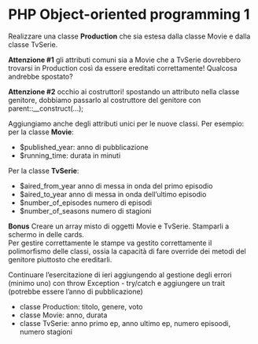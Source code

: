 PHP Object-oriented programming 1
===

Realizzare una classe **Production** che sia estesa dalla classe Movie e dalla classe TvSerie.

**Attenzione #1**
gli attributi comuni sia a Movie che a TvSerie dovrebbero trovarsi in Production così da essere ereditati correttamente! Qualcosa andrebbe spostato?

**Attenzione #2**
occhio ai costruttori! spostando un attributo nella classe genitore, dobbiamo passarlo al costruttore del genitore con parent::__construct(...);

Aggiungiamo anche degli attributi unici per le nuove classi. Per esempio:
per la classe **Movie**:    
- $published_year: anno di pubblicazione
- $running_time: durata in minuti

Per la classe **TvSerie**:    
- $aired_from_year anno di messa in onda del primo episodio
- $aired_to_year anno di messa in onda dell’ultimo episodio
- $number_of_episodes numero di episodi
- $number_of_seasons numero di stagioni

**Bonus**
Creare un array misto di oggetti Movie e TvSerie. Stamparli a schermo in delle cards.     
Per gestire correttamente le stampe va gestito correttamente il polimorfismo delle classi, ossia la capacità di fare override dei metodi del genitore piuttosto che ereditarli.

Continuare l’esercitazione di ieri aggiungendo al gestione degli errori (minimo uno) con throw Exception  - try/catch e aggiungere un trait (potrebbe essere l’anno di pubblicazione)


- classe Production: titolo, genere, voto
- classe Movie: anno, durata
- classe TvSerie: anno primo ep, anno ultimo ep, numero episoodi, numero stagioni


